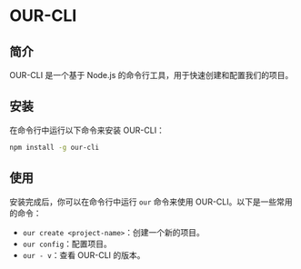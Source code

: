 # OUR-CLI

## 简介

OUR-CLI 是一个基于 Node.js 的命令行工具，用于快速创建和配置我们的项目。

## 安装

在命令行中运行以下命令来安装 OUR-CLI：

```bash
npm install -g our-cli
```

## 使用

安装完成后，你可以在命令行中运行 `our` 命令来使用 OUR-CLI。以下是一些常用的命令：


- `our create <project-name>`：创建一个新的项目。
- `our config`：配置项目。
- `our - v`：查看 OUR-CLI 的版本。